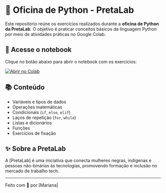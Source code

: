 # 🐍 Oficina de Python - PretaLab

Este repositório reúne os exercícios realizados durante a **oficina de Python da PretaLab**. O objetivo é praticar conceitos básicos da linguagem Python por meio de atividades práticas no Google Colab.

## 📒 Acesse o notebook

Clique no botão abaixo para abrir o notebook com os exercícios:

[![Abrir no Colab](https://colab.research.google.com/assets/colab-badge.svg)](https://colab.research.google.com/drive/1K4h5ClpU_j9daBVuoC0BBtfmz9x-taiY)

## 📚 Conteúdo

- Variáveis e tipos de dados
- Operações matemáticas
- Condicionais (`if`, `else`, `elif`)
- Laços de repetição (`for`, `while`)
- Listas e dicionários
- Funções
- Exercícios de fixação

## ✨ Sobre a PretaLab

A [PretaLab] é uma iniciativa que conecta mulheres negras, indígenas e pessoas não-binárias às tecnologias, promovendo formação e inclusão no mercado de trabalho tech.

---

Feito com 💜 por [Mariana]

